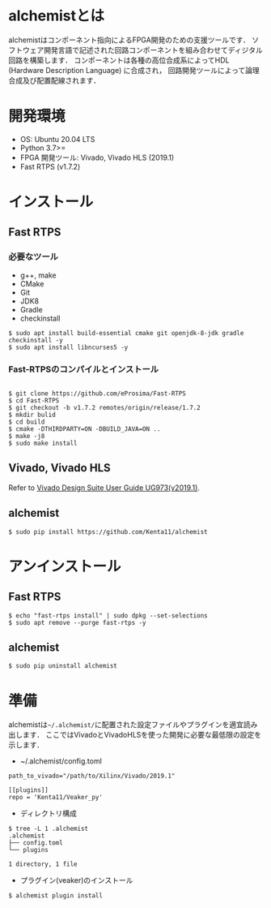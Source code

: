 # alchemistとは

alchemistはコンポーネント指向によるFPGA開発のための支援ツールです．
ソフトウェア開発言語で記述された回路コンポーネントを組み合わせてディジタル回路を構築します．
コンポーネントは各種の高位合成系によってHDL (Hardware Description Language) に合成され，
回路開発ツールによって論理合成及び配置配線されます．

# 開発環境

- OS: Ubuntu 20.04 LTS
- Python 3.7>=
- FPGA 開発ツール: Vivado, Vivado HLS (2019.1)
- Fast RTPS (v1.7.2)

# インストール

## Fast RTPS

### 必要なツール

- g++, make
- CMake
- Git
- JDK8
- Gradle
- checkinstall

```
$ sudo apt install build-essential cmake git openjdk-8-jdk gradle checkinstall -y
$ sudo apt install libncurses5 -y
```

### Fast-RTPSのコンパイルとインストール

```

$ git clone https://github.com/eProsima/Fast-RTPS
$ cd Fast-RTPS
$ git checkout -b v1.7.2 remotes/origin/release/1.7.2
$ mkdir bulid
$ cd build
$ cmake -DTHIRDPARTY=ON -DBUILD_JAVA=ON ..
$ make -j8
$ sudo make install
```

## Vivado, Vivado HLS

Refer to [Vivado Design Suite User Guide UG973(v2019.1)](https://www.xilinx.com/support/documentation/sw_manuals/xilinx2019_1/ug973-vivado-release-notes-install-license.pdf).

## alchemist

```
$ sudo pip install https://github.com/Kenta11/alchemist
```

# アンインストール

## Fast RTPS

```
$ echo "fast-rtps install" | sudo dpkg --set-selections
$ sudo apt remove --purge fast-rtps -y
```

## alchemist

```
$ sudo pip uninstall alchemist
```

# 準備

alchemistは`~/.alchemist/`に配置された設定ファイルやプラグインを適宜読み出します．
ここではVivadoとVivadoHLSを使った開発に必要な最低限の設定を示します．

- ~/.alchemist/config.toml

```
path_to_vivado="/path/to/Xilinx/Vivado/2019.1"

[[plugins]]
repo = 'Kenta11/Veaker_py'
```

- ディレクトリ構成

```
$ tree -L 1 .alchemist
.alchemist
├── config.toml
└── plugins

1 directory, 1 file
```

- プラグイン(veaker)のインストール

```
$ alchemist plugin install
```
